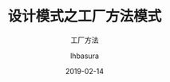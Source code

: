 ---  
layout:     post
title:      设计模式之工厂方法模式
subtitle:   工厂方法 
date:       2019-02-14
author:     lhbasura
header-img: 
keywords_post:  "factory method"
catalog: true
tags:
    -  factory
    -  Design Pattern 
---  
